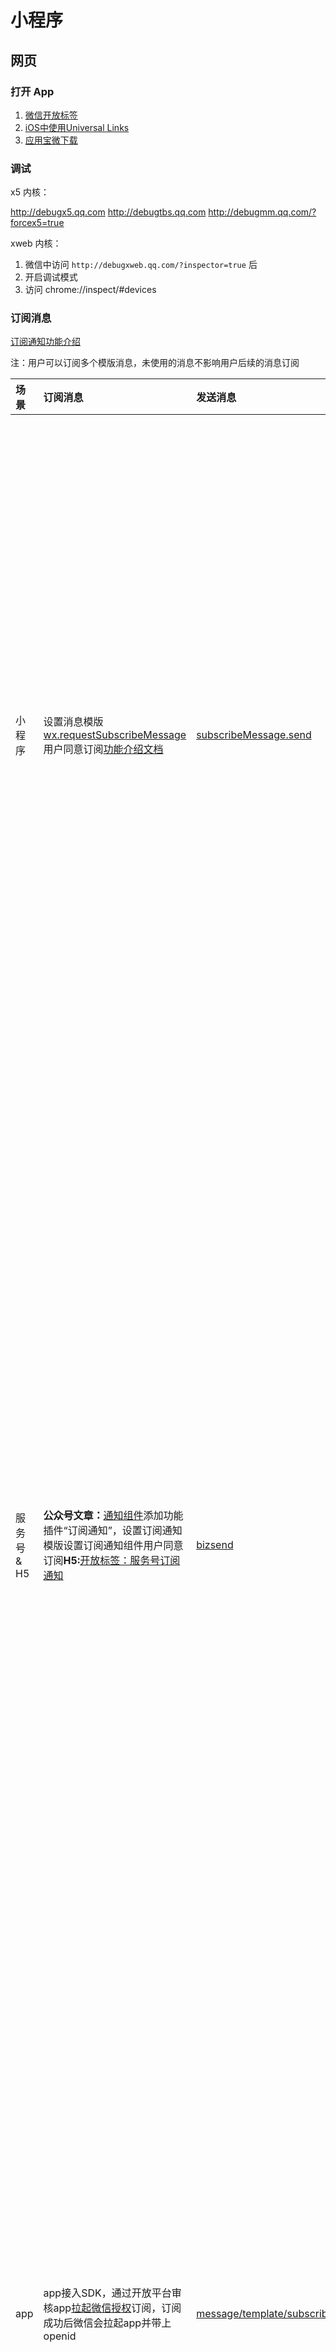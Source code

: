 # 小程序

## 网页

### 打开 App

1. [微信开放标签](https://developers.weixin.qq.com/doc/offiaccount/OA_Web_Apps/Wechat_Open_Tag.html#22)
2. [iOS中使用Universal Links](https://developers.weixin.qq.com/doc/oplatform/Mobile_App/Access_Guide/iOS.html)
3. [应用宝微下载](https://wiki.open.qq.com/index.php?title=mobile/应用宝微下载#3.3_Applink.E8.83.BD.E5.8A.9B)

### 调试

x5 内核：

http://debugx5.qq.com
http://debugtbs.qq.com
http://debugmm.qq.com/?forcex5=true

xweb 内核：

1. 微信中访问 `http://debugxweb.qq.com/?inspector=true` 后
2. 开启调试模式
3. 访问 chrome://inspect/#devices

### 订阅消息

[订阅通知功能介绍](https://developers.weixin.qq.com/doc/offiaccount/Subscription_Messages/intro.html)

注：用户可以订阅多个模版消息，未使用的消息不影响用户后续的消息订阅

| 场景        | 订阅消息                                                     | 发送消息                                                     | 备注                                                         |
| :---------- | :----------------------------------------------------------- | :----------------------------------------------------------- | :----------------------------------------------------------- |
| 小程序      | 设置消息模版[wx.requestSubscribeMessage](https://developers.weixin.qq.com/miniprogram/dev/api/open-api/subscribe-message/wx.requestSubscribeMessage.html)用户同意订阅[功能介绍文档](https://developers.weixin.qq.com/miniprogram/dev/framework/open-ability/subscribe-message.html) | [subscribeMessage.send](https://developers.weixin.qq.com/miniprogram/dev/api-backend/open-api/subscribe-message/subscribeMessage.send.html) | 消息发送至微信的“服务通知”一次调用最多可订阅3条消息，且模版标题需要不同。7.06之前的微信仅支持1条消息接口限制开通支付能力的是3kw/日，没开通的是1kw/日消息支持跳回小程序 |
| 服务号 & H5 | **公众号文章：**[通知组件](https://developers.weixin.qq.com/doc/offiaccount/Subscription_Messages/intro.html)添加功能插件“订阅通知”，设置订阅通知模版设置订阅通知组件用户同意订阅**H5:**[开放标签：服务号订阅通知](https://developers.weixin.qq.com/doc/offiaccount/OA_Web_Apps/Wechat_Open_Tag.html#23) | [bizsend](https://developers.weixin.qq.com/doc/offiaccount/Subscription_Messages/api.html#send发送订阅通知) | 已关注服务号的用户，通知发到号内，未关注的发到“服务通知”消息支持跳转网页或小程序支持多个消息模版id，有上限。[图文消息](https://developers.weixin.qq.com/doc/offiaccount/Subscription_Messages/intro.html#步骤四：可以在图文消息、网页设置订阅通知组件)中组件10个订阅通知组件，每个组件最多包含5条模版网页中使用[开放标签](https://developers.weixin.qq.com/doc/offiaccount/OA_Web_Apps/Wechat_Open_Tag.html#23)的订阅通知按钮，支持多个。文档中没有具体数字，到时候可以测试具体限制 |
| app         | app接入SDK，通过开放平台审核app[拉起微信授权](https://developers.weixin.qq.com/doc/oplatform/Mobile_App/One-time_subscription_info.html)订阅，订阅成功后微信会拉起app并带上openid | [message/template/subscribe](https://developers.weixin.qq.com/doc/oplatform/Mobile_App/One-time_subscription_info.html) | 授权微信用户可以不需要关注公众号已关注公众号的，消息将下发到公众号会话里；未关注公众号的，将下发到服务通知消息支持跳转url一次授权仅可订阅单条消息 |

## 小程序

​网页开发渲染线程和脚本线程是互斥的，在小程序中，二者是分开的，分别运行在不同的线程中。网页开发者可以使用到各种浏览器暴露出来的 DOM API，进行 DOM 选中和操作。逻辑层运行在 JSCore 中，并没有一个完整浏览器对象，因而缺少相关的DOM API和BOM API。这一区别导致了前端开发非常熟悉的一些库，例如 jQuery、 Zepto 等，在小程序中是无法运行的。同时 JSCore 的环境同 NodeJS 环境也是不尽相同，所以一些 NPM 的包在小程序中也是无法运行的。

### 语法

```html
<view> {{ message }} </view>
属性(双引号内)
<view id="item-{{id}}"> </view>

<view wx:for="{{array}}">
  {{index}}: {{item.message}}
</view>

<view wx:for="{{array}}" wx:for-index="idx" wx:for-item="itemName">
  {{idx}}: {{itemName.message}}
</view>

<view wx:if="{{length > 5}}"> 1 </view>
<view wx:elif="{{length > 2}}"> 2 </view>
<view wx:else> 3 </view>
```
整个小程序只有一个 App 实例，是全部页面共享的。开发者可以通过 getApp 方法获取到全局唯一的 App 实例，获取 App 上的数据或调用开发者注册在 App 上的函数。

```js
const appInstance = getApp();
console.log(appInstance.globalData); // I am global data
```

生命周期

1. APP onLaunch：小程序启动
2. APP onShow
3. Page onLoad
4. APP onHide
5. APP onError

### 功能

#### 实现自动监听页面生命周期

小程序初始化页面时，会调用 Page 函数

想修改小程序页面配置中的部分代码，对 全局函数 Page 做一层代理即可。

例如，想要在每个页面显示时执行某些代码：

```js
const templatePage = Page;
Page = (config) => {
  let tempOnShow = config.onShow;
  config.onShow = function(e) {
    // do something
    "function" == typeof tempOnShow && tempOnShow.call(this, e);
  };
  templatePage(config);
};
```

同理，小程序中的 App、Component 等函数都可以做一层代理，实现对其内部的监听和修改

#### 扫普通链接二维码进入小程序

[官方文档](https://developers.weixin.qq.com/miniprogram/introduction/qrcode.html)

#### 获取自定义 tabBar

```js
const getTabBar = () => {
  if (typeof Taro.getCurrentInstance().page.getTabBar === 'function') {
    const tabBar = Taro.getCurrentInstance().page.getTabBar();
    if (tabBar) {
      return tabBar;
    }
    return null;
  }
};
```

#### 网页打开小程序

1. [微信开放标签](https://developers.weixin.qq.com/doc/offiaccount/OA_Web_Apps/Wechat_Open_Tag.html)
2. [URL Scheme](https://developers.weixin.qq.com/miniprogram/dev/framework/open-ability/url-scheme.html)

#### 微信服务器加载资源的 referer

网络请求的 referer 格式固定为 https://servicewechat.com/{appid}/{version}/page-frame.html，其中 {appid} 为小程序的 appid，{version} 为小程序的版本号，版本号为 0 表示为开发版、体验版以及审核版本，版本号为 devtools 表示为开发者工具，其余为正式版本。（https://developers.weixin.qq.com/miniprogram/dev/framework/plugin/development.html#%E6%8F%92%E4%BB%B6%E8%AF%B7%E6%B1%82%E7%AD%BE%E5%90%8D）。但是微信小程序iOS版，在【刚刚启动小程序】时，image标签加载网络图片的请求，请求头“referer”却是“https://servicewechat.com/preload/page-frame.html”，不符合referer白名单规则，所以被拒绝，服务器返回的是403状态码，但是微信小程序错误日志却是404 Not Found。

### bug

#### 页面上下拉动出现背景色，橡皮筋回弹

```json
{
  "disableScroll": true
}
```

禁止整个页面滚动

页面有滚动区域：

1. view 模拟滚动

用 view 模拟滚动

```css
 {
  height: calc(100vh - 120rpx); //高度必须是固定的值
  overflow-y: auto;
}
```

2. 用 scroll-view

> 会遇到设置了 disableScroll 也无法禁止的情况，可以将 page 用 fixed 部分固定住

#### hideLoading 会关掉 showToast 打开的弹窗

#### scroll-view 中 video 组件，点击 video 全屏播放，全屏状态下点击返回，scroll-view 会滚动到顶部

#### iOS 自定义 tabBar 时，tabBar 页面视屏全屏后再返回，右上角胶囊按钮消失

### taro

#### bug

1. lodash 报错 Cannot read property 'now' of undefined

在 app.js 内（项目主入口）加上以下代码：

```js
Object.assign(global, {
  Array: Array,
  Date: Date,
  Error: Error,
  Function: Function,
  Math: Math,
  Object: Object,
  RegExp: RegExp,
  String: String,
  TypeError: TypeError,
  setTimeout: setTimeout,
  clearTimeout: clearTimeout,
  setInterval: setInterval,
  clearInterval: clearInterval,
});
```

2. 3.3 版本后，关于 jsx

直接配置 vueJsx: true（vue2/vue3）
babel.config.js

```js
module.exports = {
  presets: [
    [
      'taro',
      {
        framework: 'vue',
        ts: false,
        vueJsx: true
      },
    ],
  ],
  plugins: [],
};

```
